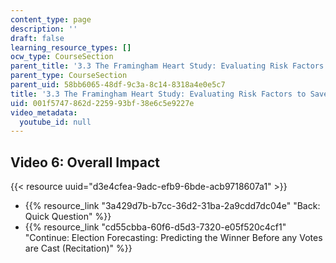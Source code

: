 ```yaml
---
content_type: page
description: ''
draft: false
learning_resource_types: []
ocw_type: CourseSection
parent_title: '3.3 The Framingham Heart Study: Evaluating Risk Factors to Save Lives '
parent_type: CourseSection
parent_uid: 58bb6065-48df-9c3a-8c14-8318a4e0e5c7
title: '3.3 The Framingham Heart Study: Evaluating Risk Factors to Save Lives'
uid: 001f5747-862d-2259-93bf-38e6c5e9227e
video_metadata:
  youtube_id: null
---
```

## Video 6: Overall Impact

{{< resource uuid="d3e4cfea-9adc-efb9-6bde-acb9718607a1" >}}

- {{% resource_link "3a429d7b-b7cc-36d2-31ba-2a9cdd7dc04e" "Back: Quick Question" %}}
- {{% resource_link "cd55cbba-60f6-d5d3-7320-e05f520c4cf1" "Continue: Election Forecasting: Predicting the Winner Before any Votes are Cast (Recitation)" %}}